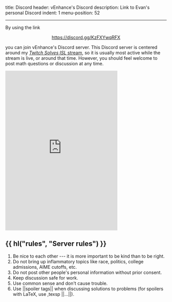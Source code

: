 title: Discord
header: vEnhance's Discord
description: Link to Evan's personal Discord
indent: 1
menu-position: 52

---

By using the link

<p style="text-align:center">
  <a href="https://discord.gg/KzFXYwqRFX">https://discord.gg/KzFXYwqRFX</a>
</p>

you can join vEnhance's Discord server.
This Discord server is centered around my
[_Twitch Solves ISL_ stream](videos.html),
so it is usually most active while the stream is live, or around that time.
However, you should feel welcome to post math questions or discussion at any time.

<iframe src="https://discord.com/widget?id=780468665019269191&amp;theme=dark"
  width="350"
  height="500"
  allowtransparency="true"
  frameborder="0"
  sandbox="allow-popups allow-popups-to-escape-sandbox allow-same-origin allow-scripts"
  style="margin: 0 auto;">
</iframe>

## {{ hl("rules", "Server rules") }}

1. Be nice to each other --- it is more important to be kind than to be right.
2. Do not bring up inflammatory topics like race, politics, college admissions, AIME cutoffs, etc.
3. Do not post other people's personal information without prior consent.
4. Keep discussion safe for work.
5. Use common sense and don't cause trouble.
6. Use ||spoiler tags|| when discussing solutions to problems (for spoilers with LaTeX, use ,texsp ||$...$||).
